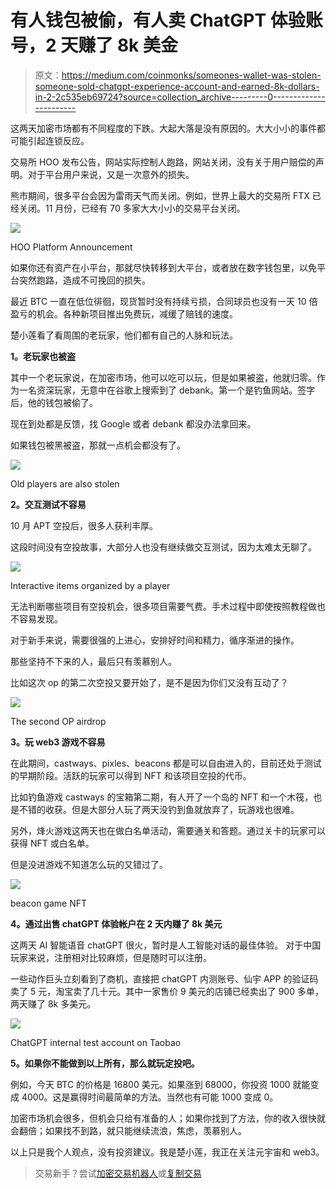 # 有人钱包被偷，有人卖 ChatGPT 体验账号，2 天赚了 8k 美金

> 原文：<https://medium.com/coinmonks/someones-wallet-was-stolen-someone-sold-chatgpt-experience-account-and-earned-8k-dollars-in-2-2c535eb69724?source=collection_archive---------0----------------------->

这两天加密市场都有不同程度的下跌。大起大落是没有原因的。大大小小的事件都可能引起连锁反应。

交易所 HOO 发布公告，网站实际控制人跑路，网站关闭，没有关于用户赔偿的声明。对于平台用户来说，又是一次意外的损失。

熊市期间，很多平台会因为雷雨天气而关闭。例如，世界上最大的交易所 FTX 已经关闭。11 月份，已经有 70 多家大大小小的交易平台关闭。

![](img/dff04da0e2611101ab612a2560808a99.png)

HOO Platform Announcement

如果你还有资产在小平台，那就尽快转移到大平台，或者放在数字钱包里，以免平台突然跑路，造成不可挽回的损失。

最近 BTC 一直在低位徘徊，现货暂时没有持续亏损，合同球员也没有一天 10 倍盈亏的机会。各种新项目推出免费玩，减缓了赔钱的速度。

楚小莲看了看周围的老玩家，他们都有自己的人脉和玩法。

**1。老玩家也被盗**

其中一个老玩家说，在加密市场，他可以吃可以玩，但是如果被盗，他就归零。作为一名资深玩家，无意中在谷歌上搜索到了 debank。第一个是钓鱼网站。签字后，他的钱包被偷了。

现在到处都是反馈，找 Google 或者 debank 都没办法拿回来。

如果钱包被黑被盗，那就一点机会都没有了。

![](img/050fdc8f4de77326f58e489454478cfe.png)

Old players are also stolen

**2。交互测试不容易**

10 月 APT 空投后，很多人获利丰厚。

这段时间没有空投故事，大部分人也没有继续做交互测试，因为太难太无聊了。

![](img/9ee5b0dbf34eb88be273fa0f9972527a.png)

Interactive items organized by a player

无法判断哪些项目有空投机会，很多项目需要气费。手术过程中即使按照教程做也不容易发现。

对于新手来说，需要很强的上进心，安排好时间和精力，循序渐进的操作。

那些坚持不下来的人，最后只有羡慕别人。

比如这次 op 的第二次空投又要开始了，是不是因为你们又没有互动了？

![](img/e7ba28e706cdfbd42b6e58abaea544a8.png)

The second OP airdrop

**3。玩 web3 游戏不容易**

在此期间，castways、pixles、beacons 都是可以自由进入的，目前还处于测试的早期阶段。活跃的玩家可以得到 NFT 和该项目空投的代币。

比如钓鱼游戏 castways 的宝箱第二期，有人开了一个岛的 NFT 和一个木筏，也是不错的收获。但是大部分人玩了两天没钓到鱼就放弃了，玩游戏也很难。

另外，烽火游戏这两天也在做白名单活动，需要通关和答题。通过关卡的玩家可以获得 NFT 或白名单。

但是没进游戏不知道怎么玩的又错过了。

![](img/faaa8ac80c871abd2eeb26fdd1048053.png)

beacon game NFT

**4。通过出售 chatGPT 体验帐户在 2 天内赚了 8k 美元**

这两天 AI 智能语音 chatGPT 很火，暂时是人工智能对话的最佳体验。
对于中国玩家来说，注册相对比较麻烦，但是随时可以注册。

一些动作巨头立刻看到了商机，直接把 chatGPT 内测账号、仙宇 APP 的验证码卖了 5 元，淘宝卖了几十元。其中一家售价 9 美元的店铺已经卖出了 900 多单，两天赚了 8k 多美元。

![](img/d247d749ed8dd816897664ddbdd895f6.png)

ChatGPT internal test account on Taobao

**5。如果你不能做到以上所有，那么就玩定投吧。**

例如，今天 BTC 的价格是 16800 美元。如果涨到 68000，你投资 1000 就能变成 4000。这是赢得时间最简单的方法。当然也有可能 1000 变成 0。

加密市场机会很多，但机会只给有准备的人；如果你找到了方法，你的收入很快就会翻倍；如果找不到路，就只能继续流浪，焦虑，羡慕别人。

以上只是我个人观点，没有投资建议。我是楚小莲，我正在关注元宇宙和 web3。​​​​​​

> 交易新手？尝试[加密交易机器人](/coinmonks/crypto-trading-bot-c2ffce8acb2a)或[复制交易](/coinmonks/top-10-crypto-copy-trading-platforms-for-beginners-d0c37c7d698c)